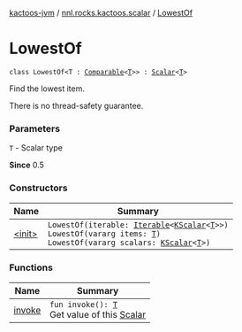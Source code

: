 [kactoos-jvm](../../index.md) / [nnl.rocks.kactoos.scalar](../index.md) / [LowestOf](./index.md)

# LowestOf

`class LowestOf<T : `[`Comparable`](https://kotlinlang.org/api/latest/jvm/stdlib/kotlin/-comparable/index.html)`<`[`T`](index.md#T)`>> : `[`Scalar`](../../nnl.rocks.kactoos/-scalar/index.md)`<`[`T`](index.md#T)`>`

Find the lowest item.

There is no thread-safety guarantee.

### Parameters

`T` - Scalar type

**Since**
0.5

### Constructors

| Name | Summary |
|---|---|
| [&lt;init&gt;](-init-.md) | `LowestOf(iterable: `[`Iterable`](https://kotlinlang.org/api/latest/jvm/stdlib/kotlin.collections/-iterable/index.html)`<`[`KScalar`](../../nnl.rocks.kactoos/-k-scalar.md)`<`[`T`](index.md#T)`>>)`<br>`LowestOf(vararg items: `[`T`](index.md#T)`)`<br>`LowestOf(vararg scalars: `[`KScalar`](../../nnl.rocks.kactoos/-k-scalar.md)`<`[`T`](index.md#T)`>)` |

### Functions

| Name | Summary |
|---|---|
| [invoke](invoke.md) | `fun invoke(): `[`T`](index.md#T)<br>Get value of this [Scalar](../../nnl.rocks.kactoos/-scalar/index.md) |
